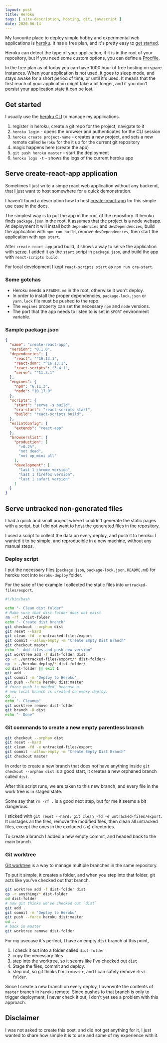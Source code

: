 ```yaml
---
layout: post
title: Heroku
tags: [ site-description, hosting, git, javascript ]
date: 2020-06-14
---
```


My favourite place to deploy simple hobby and experimental web applications
is [heroku](https://www.heroku.com).
It has a free plan, and it's pretty easy to
[get started](https://devcenter.heroku.com/categories/language-support).
<!--more-->
Heroku can detect the type of your application, if it is in the root of your repository,
but if you need some custom options, you can define a
[Procfile](https://devcenter.heroku.com/articles/procfile).

In the free plan as of today you can have 1000 hour of free hosting on spare instances.
When your application is not used, it goes to sleep mode,
and stays awake for a short period of time, or until it's used.
It means that the first reach of your application might take a bit longer,
and if you don't persist your application state it can be lost.

## Get started

I usually use the [heroku CLI](https://devcenter.heroku.com/articles/heroku-cli)
to manage my applications.

1. register in heroku, create a git repo for the project, navigate to it
1. `heroku login` - opens the browser and authenticates for the CLI session
1. `heroku create project-name` - creates a new project, and sets a new remote called `heroku` for the it up for the current git repository
1. magic happens here (create the app)
1. `git push heroku master` - start the deployment
1. `heroku logs -t` - shows the logs of the current heroku app

## Serve create-react-app application

Sometimes I just write a simpe react web application without any backend,
that I just want to host somewhere for a quick demonstration.

I haven't found a description how to host
[create-react-app](https://create-react-app.dev/docs/getting-started/) for this simple use case in the docs.

The simplest way is to put the app in the root of the repository.
If heroku finds `package.json` in the root, it assumes that the project is a node webapp.
At deployment it will install both `dependencies` and `devDependencies`,
build the application with `npm run build`, remove `devDependencies`,
then start the application with `npm start`.

After `create-react-app` prod build, it shows a way to serve the
application with [serve](https://www.npmjs.com/package/serve).
I added it as the `start` script in `package.json`, and build the app with `react-scripts build`.

For local development I kept `react-scripts start` as `npm run cra-start`.

### Some gotchas

* Heroku needs a `README.md` in the root, otherwise it won't deploy.
* In order to install the proper dependencies, `package-lock.json` or `yarn.lock` file must be pushed to the repo.
* The `engines` property can set the necessary `npm` and `node` versions.
* The port that the app needs to listen to is set in `$PORT` environment variable.

### Sample package.json

```json
{
  "name": "create-react-app",
  "version": "0.1.0",
  "dependencies": {
    "react": "^16.13.1",
    "react-dom": "^16.13.1",
    "react-scripts": "3.4.1",
    "serve": "^11.3.1"
  },
  "engines": {
    "npm": "6.11.3",
    "node": "10.17.0"
  },
  "scripts": {
    "start": "serve -s build",
    "cra-start": "react-scripts start",
    "build": "react-scripts build",
  },
  "eslintConfig": {
    "extends": "react-app"
  },
  "browserslist": {
    "production": [
      ">0.2%",
      "not dead",
      "not op_mini all"
    ],
    "development": [
      "last 1 chrome version",
      "last 1 firefox version",
      "last 1 safari version"
    ]
  }
}
```

## Serve untracked non-generated files

I had a quick and small project where I couldn't generate the static pages
with a script, but I did not want to host the generated files in the repository.

I used a script to collect the data on every deploy, and push it to heroku.
I wanted it to be simple, and reproducible in a new machine, without any manual steps.

### Deploy script

I put the necessary files (`package.json`, `package-lock.json`, `README.md`)
for heroku root into `heroku-deploy` folder.

For the sake of the example I collected the static files into `untracked-files/export`.

```bash
#!/bin/bash

echo "- Clean dist folder"
# Make sure that dist-folder does not exist
rm -rf ./dist-folder
echo "- Create dist branch"
git checkout --orphan dist
git reset --hard
git clean -fd -e untracked-files/export
git commit --allow-empty -m "Create Empty Dist Branch"
git checkout master
echo "- Add files and push new version"
git worktree add -f dist-folder dist
cp -r ./untracked-files/export/* dist-folder/
cp -r ./heroku-deploy/* dist-folder/
cd dist-folder || exit 1
git add .
git commit -m 'Deploy to Heroku'
git push --force heroku dist:master
# force push is needed, because a
# new local branch is created on every deploy.
cd ..
echo "- Cleanup"
git worktree remove dist-folder
git branch -D dist
echo "- Done"
```

### Git commands to create a new empty parentless branch

```bash
git checkout --orphan dist
git reset --hard
git clean -fd -e untracked-files/export
git commit --allow-empty -m "Create Empty Dist Branch"
git checkout master
```

In order to create a new branch that does not have anything
inside `git checkout --orphan dist` is a good start,
it creates a new orphaned branch called `dist`.

After this script runs, we are taken to this new branch,
and every file in the work tree is in staged state.

Some say that `rm -rf .` is a good next step,
but for me it seems a bit dangerous.

I sticked with `git reset --hard; git clean -fd -e untracked-files/export`.
It unstages all the files, remove the modified files,
then clean all untracked files, except the ones in the excluded (`-e`) directories.

To create a branch I added a new empty commit, and headed back to the main branch.

### Git worktree

[Git worktree](https://git-scm.com/docs/git-worktree)
is a way to manage multiple branches in the same repository.

To put it simple, it creates a folder, and when you
step into that folder, git acts like you've checked out that branch.

```bash
git worktree add -f dist-folder dist
cp -r anything/* dist-folder
cd dist-folder
# now git thinks we've checked out `dist`
git add .
git commit -m 'Deploy to Heroku'
git push --force heroku dist:master
cd ..
# back in master
git worktree remove dist-folder
```

For my usecase it's perfect, I have an empty `dist` branch at this point,

1. I check it out into a folder called `dist-folder`
1. copy the necessary files
1. step into the worktree, so it seems like I've checked out `dist`
1. Stage the files, commit and deploy.
1. step out, so git thinks I'm in `master`, and I can safely remove `dist-folder`.

Since I create a new branch on every deploy,
I overwrite the contents of `master` branch in `heroku` remote.
Since pushes to that branch is only to trigger deployment,
I never check it out, I don't yet see a problem with this approach.

## Disclaimer

I was not asked to create this post, and did not get anything for it,
I just wanted to share how simple it is to use and some of my experience with it.
